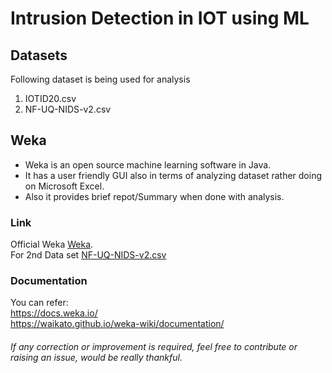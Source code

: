 # Intrusion Detection in IOT using ML

## Datasets 
Following dataset is being used for analysis

1. IOTID20.csv
2. NF-UQ-NIDS-v2.csv

## Weka
- Weka is an open source machine learning software in Java. 
- It has a user friendly GUI also in terms of analyzing dataset rather doing on Microsoft Excel. 
- Also it provides brief repot/Summary when done with analysis. 

### Link
Official Weka [Weka](https://github.com/bnjmn/weka).\
For 2nd Data set [NF-UQ-NIDS-v2.csv](https://www.kaggle.com/datasets)

### Documentation
You can refer:\
https://docs.weka.io/ \
https://waikato.github.io/weka-wiki/documentation/




###### If any correction or improvement is required, feel free to contribute or raising an issue, would be really thankful.
